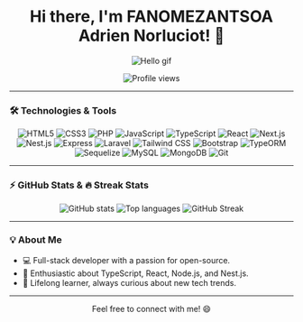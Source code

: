<div align="center">

# Hi there, I'm FANOMEZANTSOA Adrien Norluciot! 👋

![Hello gif](https://media.giphy.com/media/Rpl1sod1vCXK0L2SUN/giphy.gif?cid=ecf05e47wtov4hm63a2pmvwj312f3obgsz41pt5linrtt8ni&ep=v1_gifs_search&rid=giphy.gif&ct=g)

![Profile views](https://komarev.com/ghpvc/?username=Norluciot&color=blue)

</div>

---

### 🛠 Technologies & Tools

<p align="center">
    <img src="https://img.shields.io/badge/-HTML5-000?&logo=HTML5" alt="HTML5"/>
    <img src="https://img.shields.io/badge/-CSS3-000?&logo=CSS3" alt="CSS3"/>
    <img src="https://img.shields.io/badge/-PHP-000?&logo=PHP" alt="PHP"/>
    <img src="https://img.shields.io/badge/-JavaScript-000?&logo=JavaScript" alt="JavaScript"/>
    <img src="https://img.shields.io/badge/-TypeScript-000?&logo=TypeScript" alt="TypeScript"/>
    <img src="https://img.shields.io/badge/-React-000?&logo=React" alt="React"/>
    <img src="https://img.shields.io/badge/-Next.js-000?&logo=Next.js" alt="Next.js"/>
    <img src="https://img.shields.io/badge/-Nest.js-000?&logo=NestJS" alt="Nest.js"/>
    <img src="https://img.shields.io/badge/-Express.js-000?&logo=Express" alt="Express"/>
    <img src="https://img.shields.io/badge/-Laravel-000?&logo=Laravel" alt="Laravel"/>
    <img src="https://img.shields.io/badge/-Tailwind--CSS-000?&logo=Tailwind-CSS" alt="Tailwind CSS"/>
    <img src="https://img.shields.io/badge/-Bootstrap-000?&logo=Bootstrap" alt="Bootstrap"/>
    <img src="https://img.shields.io/badge/-TypeORM-000?&logo=TypeORM" alt="TypeORM"/>
    <img src="https://img.shields.io/badge/-Sequelize-000?&logo=Sequelize" alt="Sequelize"/>
    <img src="https://img.shields.io/badge/-MySQL-000?&logo=MySQL" alt="MySQL"/>
    <img src="https://img.shields.io/badge/-MongoDB-000?&logo=MongoDB" alt="MongoDB"/>
    <img src="https://img.shields.io/badge/-Git-000?&logo=Git" alt="Git"/>
</p>

---

### ⚡ GitHub Stats & 🔥 Streak Stats

<p align="center">
    <img src="https://github-readme-stats.vercel.app/api?username=Norluciot&show_icons=true&theme=radical" alt="GitHub stats"/>
    <img src="https://github-readme-stats.vercel.app/api/top-langs/?username=Norluciot&layout=compact&theme=radical" alt="Top languages"/>
    <img src="https://github-readme-streak-stats.herokuapp.com/?user=Norluciot&theme=radical" alt="GitHub Streak"/>
</p>

---

### 💡 About Me

- 💻 Full-stack developer with a passion for open-source.
- 🚀 Enthusiastic about TypeScript, React, Node.js, and Nest.js.
- 🌱 Lifelong learner, always curious about new tech trends.

---

<div align="center">

Feel free to connect with me! 😄

</div>
